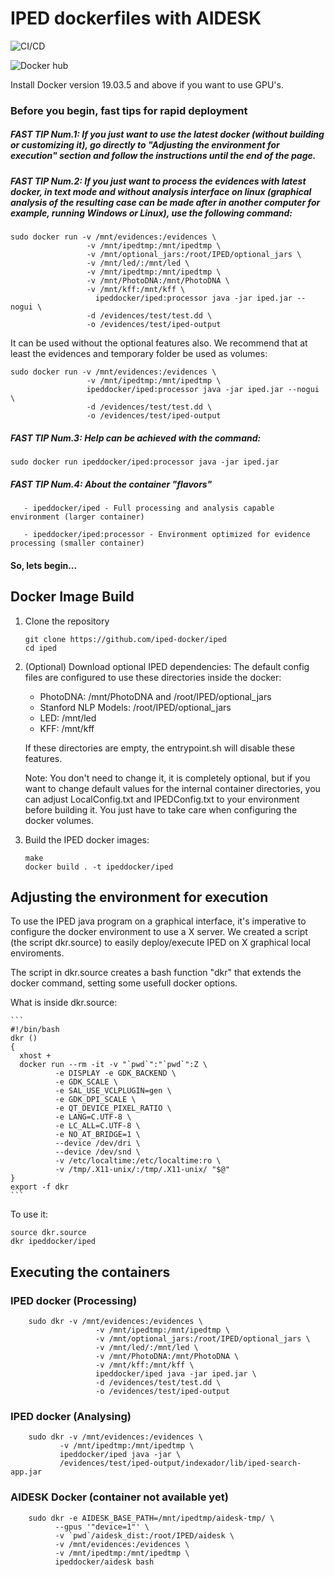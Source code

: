 # IPED dockerfiles with AIDESK

![CI/CD](https://github.com/iped-docker/iped/workflows/CI/CD/badge.svg)

![Docker hub](https://dockeri.co/image/ipeddocker/iped)

Install Docker version 19.03.5 and above if you want to use GPU's.


### Before you begin, fast tips for rapid deployment
##### FAST TIP Num.1: If you just want to use the latest docker (without building or customizing it), go directly to "Adjusting the environment for execution" section and follow the instructions until the end of the page.
##### FAST TIP Num.2: If you just want to process the evidences with latest docker, in text mode and without analysis interface on linux (graphical analysis of the resulting case can be made after in another computer for example, running Windows or Linux), use the following command:

```
sudo docker run -v /mnt/evidences:/evidences \ 
                 -v /mnt/ipedtmp:/mnt/ipedtmp \
                 -v /mnt/optional_jars:/root/IPED/optional_jars \
                 -v /mnt/led/:/mnt/led \
                 -v /mnt/ipedtmp:/mnt/ipedtmp \
                 -v /mnt/PhotoDNA:/mnt/PhotoDNA \
                 -v /mnt/kff:/mnt/kff \
                   ipeddocker/iped:processor java -jar iped.jar --nogui \
                 -d /evidences/test/test.dd \
                 -o /evidences/test/iped-output 
```

It can be used without the optional features also. We recommend that at least the evidences and temporary folder be used as volumes:
```
sudo docker run -v /mnt/evidences:/evidences \ 
                 -v /mnt/ipedtmp:/mnt/ipedtmp \
                 ipeddocker/iped:processor java -jar iped.jar --nogui \
                 -d /evidences/test/test.dd \
                 -o /evidences/test/iped-output
```
##### FAST TIP Num.3: Help can be achieved with the command:
```
sudo docker run ipeddocker/iped:processor java -jar iped.jar
```
##### FAST TIP Num.4: About the container "flavors"

       - ipeddocker/iped - Full processing and analysis capable environment (larger container)

       - ipeddocker/iped:processor - Environment optimized for evidence processing (smaller container)



#### So, lets begin...


## Docker Image Build 
1. Clone the repository
 
    ```
    git clone https://github.com/iped-docker/iped
    cd iped
    ```
    
2. (Optional) Download optional IPED dependencies:
    The default config files are configured to use these directories inside the docker:
    
    - PhotoDNA: /mnt/PhotoDNA and /root/IPED/optional_jars
    - Stanford NLP Models: /root/IPED/optional_jars
    - LED: /mnt/led 
    - KFF: /mnt/kff 
    
    If these directories are empty, the entrypoint.sh will disable these features.

    Note: You don't need to change it, it is completely optional, but if you want to change default values for the internal container directories, you can adjust LocalConfig.txt and IPEDConfig.txt to your environment before building it. You just have to take care when configuring the docker volumes. 

3.  Build the IPED docker images: 
    ```
    make
    docker build . -t ipeddocker/iped
    ```
    
    

## Adjusting the environment for execution

To use the IPED java program on a graphical interface, it's imperative to configure the docker environment to use a X server. We created a script (the script dkr.source) to easily deploy/execute IPED on X graphical local enviroments.

The script in dkr.source creates a bash function "dkr" that extends the docker command, setting some usefull docker options.

What is inside dkr.source:

    ```
    #!/bin/bash
    dkr () 
    {
      xhost +
      docker run --rm -it -v "`pwd`":"`pwd`":Z \
              -e DISPLAY -e GDK_BACKEND \
              -e GDK_SCALE \
              -e SAL_USE_VCLPLUGIN=gen \
              -e GDK_DPI_SCALE \
              -e QT_DEVICE_PIXEL_RATIO \
              -e LANG=C.UTF-8 \
              -e LC_ALL=C.UTF-8 \
              -e NO_AT_BRIDGE=1 \
              --device /dev/dri \
              --device /dev/snd \
              -v /etc/localtime:/etc/localtime:ro \
              -v /tmp/.X11-unix/:/tmp/.X11-unix/ "$@"
    }
    export -f dkr
    ```

To use it:

```
source dkr.source
dkr ipeddocker/iped
```
## Executing the containers

### IPED docker (Processing)

```
    sudo dkr -v /mnt/evidences:/evidences \
                   -v /mnt/ipedtmp:/mnt/ipedtmp \
                   -v /mnt/optional_jars:/root/IPED/optional_jars \
                   -v /mnt/led/:/mnt/led \
                   -v /mnt/PhotoDNA:/mnt/PhotoDNA \
                   -v /mnt/kff:/mnt/kff \
                   ipeddocker/iped java -jar iped.jar \
                   -d /evidences/test/test.dd \
                   -o /evidences/test/iped-output
```
### IPED docker (Analysing)
```
    sudo dkr -v /mnt/evidences:/evidences \
           -v /mnt/ipedtmp:/mnt/ipedtmp \
           ipeddocker/iped java -jar \ 
           /evidences/test/iped-output/indexador/lib/iped-search-app.jar 
```

### AIDESK Docker (container not available yet)

```
    sudo dkr -e AIDESK_BASE_PATH=/mnt/ipedtmp/aidesk-tmp/ \
          --gpus '"device=1"' \
          -v `pwd`/aidesk_dist:/root/IPED/aidesk \ 
          -v /mnt/evidences:/evidences \ 
          -v /mnt/ipedtmp:/mnt/ipedtmp \
          ipeddocker/aidesk bash
```
